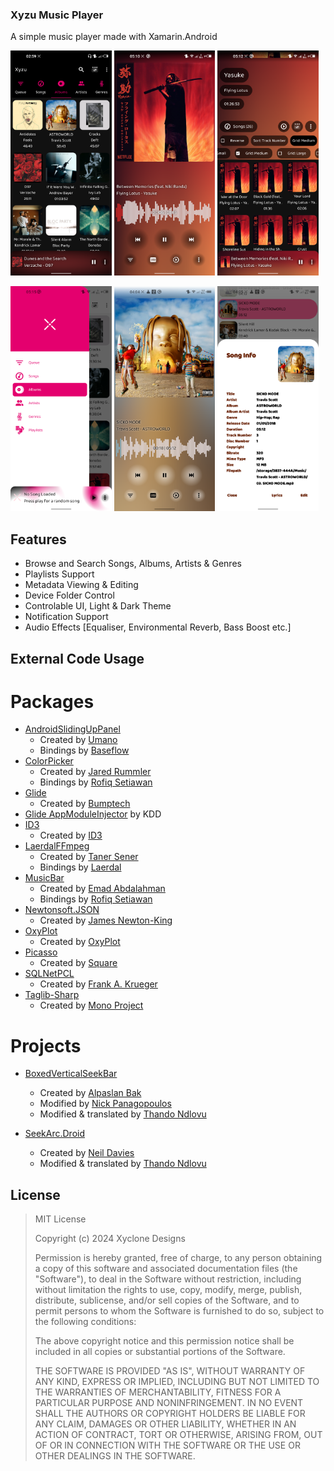 ### Xyzu Music Player
 A simple music player made with Xamarin.Android

<p float="left">
    <img src="assets/Screenshot_20230207-025928.png" height="360" />
    <img src="assets/Screenshot_20230206-051041.png" height="360" />
    <img src="assets/Screenshot_20230206-051219.png" height="360" />
</p>

<p float="left">
    <img src="assets/Screenshot_20230206-051509.png" height="360" />
    <img src="assets/Screenshot_20230208-040450.png" height="360" />
    <img src="assets/Screenshot_20230208-040602.png" height="360" />
</p>

## Features

- Browse and Search Songs, Albums, Artists & Genres
- Playlists Support
- Metadata Viewing & Editing
- Device Folder Control
- Controlable UI, Light & Dark Theme
- Notification Support
- Audio Effects [Equaliser, Environmental Reverb, Bass Boost etc.]

## External Code Usage

# Packages

* [AndroidSlidingUpPanel](https://github.com/umano/AndroidSlidingUpPanel "Github Repository")
    * Created by [Umano](https://github.com/umano "Github Repository")
    * Bindings by [Baseflow](https://github.com/Baseflow/AndroidSlidingUpPanelXamarin "Github Repository")
* [ColorPicker](https://github.com/jaredrummler/ColorPicker "Github Repository")
    * Created by [Jared Rummler](https://github.com/jaredrummler "Github Profile")
    * Bindings by [Rofiq Setiawan](https://www.nuget.org/profiles/rofiqsetiawan "Nuget Profile")
* [Glide](https://github.com/bumptech/glide "Github Repository")
    * Created by [Bumptech](https://bumptech.com/ "Website")
* [Glide AppModuleInjector](https://github.com/KDD-Digital-Healthcare-GmbH/Kdd.Glide.AppModuleInjector) by KDD
* [ID3](https://github.com/JeevanJames/Id3 "Github Repository")
    * Created by [ID3](https://https://jeevanjames.com "Website")
* [LaerdalFFmpeg](https://github.com/emadabdalrahman/MusicBar "Github Repository")
    * Created by [Taner Sener](https://github.com/tanersener/mobile-ffmpeg "Github Profile")
    * Bindings by [Laerdal](https://laerdal.com "Website")
* [MusicBar](https://github.com/emadabdalrahman/MusicBar "Github Repository")
    * Created by [Emad Abdalahman](https://www.github.com/emadabdalrahman "Github Profile")
    * Bindings by [Rofiq Setiawan](https://www.nuget.org/profiles/rofiqsetiawan "Nuget Profile")
* [Newtonsoft.JSON](https://github.com/JamesNK/Newtonsoft.Json "Github Repository")
    * Created by [James Newton-King](https://www.newtonsoft.com/json "Website")
* [OxyPlot](https://github.com/oxyplot/oxyplot "Github Repository")
    * Created by [OxyPlot](https://oxyplot.github.io/ "Website")
* [Picasso](https://github.com/square/picasso "Github Repository")
    * Created by [Square](https://square.github.io/ "Website")
* [SQLNetPCL](https://github.com/praeclarum/sqlite-net "Github Repository")
    * Created by [Frank A. Krueger](https://https://www.nuget.org/profiles/praeclarum "Nuget Profile")
* [Taglib-Sharp](https://github.com/mono/taglib-sharp "Github Repository")
    * Created by [Mono Project](https://www.mono-project.com/ "Website")

# Projects

* [BoxedVerticalSeekBar](https://github.com/alpbak/BoxedVerticalSeekBar "Github Repository")
    * Created by [Alpaslan Bak](https://github.com/alpbak "Placeholder")
    * Modified by [Nick Panagopoulos](https://github.com/npanagop "Github Profile")
    * Modified & translated by [Thando Ndlovu](https://github.com/thando-ndlovu "Github Profile")

* [SeekArc.Droid](https://github.com/neild001/SeekArc "Github Repository")
    * Created by [Neil Davies](https://github.com/neild001 "Placeholder")
    * Modified & translated by [Thando Ndlovu](https://github.com/thando-ndlovu "Github Profile")

## License

>MIT License
>
>Copyright (c) 2024 Xyclone Designs
>
>Permission is hereby granted, free of charge, to any person obtaining a copy
of this software and associated documentation files (the "Software"), to deal
in the Software without restriction, including without limitation the rights
to use, copy, modify, merge, publish, distribute, sublicense, and/or sell
copies of the Software, and to permit persons to whom the Software is
furnished to do so, subject to the following conditions:
>
>The above copyright notice and this permission notice shall be included in all
copies or substantial portions of the Software.
>
>THE SOFTWARE IS PROVIDED "AS IS", WITHOUT WARRANTY OF ANY KIND, EXPRESS OR
IMPLIED, INCLUDING BUT NOT LIMITED TO THE WARRANTIES OF MERCHANTABILITY,
FITNESS FOR A PARTICULAR PURPOSE AND NONINFRINGEMENT. IN NO EVENT SHALL THE
AUTHORS OR COPYRIGHT HOLDERS BE LIABLE FOR ANY CLAIM, DAMAGES OR OTHER
LIABILITY, WHETHER IN AN ACTION OF CONTRACT, TORT OR OTHERWISE, ARISING FROM,
OUT OF OR IN CONNECTION WITH THE SOFTWARE OR THE USE OR OTHER DEALINGS IN THE
SOFTWARE.